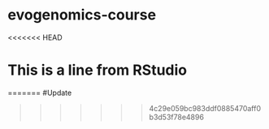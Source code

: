 # evogenomics-course

<<<<<<< HEAD
# This is a line from RStudio
=======
#Update
>>>>>>> 4c29e059bc983ddf0885470aff0b3d53f78e4896
